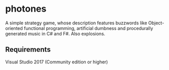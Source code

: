 # photones

A simple strategy game, whose description features buzzwords like Object-oriented functional programming, artificial dumbness and procedurally generated music in C# and F#. Also explosions.

## Requirements

Visual Studio 2017 (Community edition or higher)
